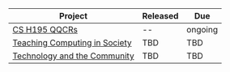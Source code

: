 | Project | Released | Due |
| ------- | -------- | --- |
| [CS H195 QQCRs]({{site.baseurl}}/qqc-journal) | -- | ongoing |
| [Teaching Computing in Society]({{site.baseurl}}/h195-proj1)| TBD | TBD |
| [Technology and the Community]({{site.baseurl}}/h195-proj2) | TBD | TBD |